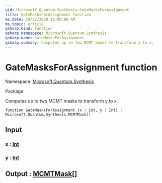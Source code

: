```yaml
---
uid: Microsoft.Quantum.Synthesis.GateMasksForAssignment
title: GateMasksForAssignment function
ms.date: 10/31/2020 12:00:00 AM
ms.topic: article
qsharp.kind: function
qsharp.namespace: Microsoft.Quantum.Synthesis
qsharp.name: GateMasksForAssignment
qsharp.summary: Computes up to two MCMT masks to transform y to x.
---
```


# GateMasksForAssignment function

Namespace: [Microsoft.Quantum.Synthesis](xref:Microsoft.Quantum.Synthesis)

Package: [](https://nuget.org/packages/)


Computes up to two MCMT masks to transform y to x.

```qsharp
function GateMasksForAssignment (x : Int, y : Int) : Microsoft.Quantum.Synthesis.MCMTMask[]
```


## Input

### x : [Int](xref:microsoft.quantum.lang-ref.int)




### y : [Int](xref:microsoft.quantum.lang-ref.int)





## Output : [MCMTMask](xref:Microsoft.Quantum.Synthesis.MCMTMask)[]

